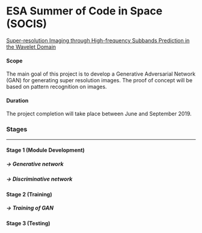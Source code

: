 # ESA Summer of Code in Space (SOCIS)

[ Super-resolution Imaging through High-frequency Subbands Prediction in the Wavelet Domain ](https://socis.esa.int/projects)

#### Scope
The main goal of this project is to develop a Generative Adversarial Network (GAN) for generating super resolution images.
The proof of concept will be based on pattern recognition on images. 

#### Duration
The project completion will take place between June and September 2019.

### Stages
------
#### Stage 1 (Module Development)
##### -> Generative network
##### -> Discriminative network 

#### Stage 2 (Training)
##### -> Training of GAN

#### Stage 3 (Testing)
